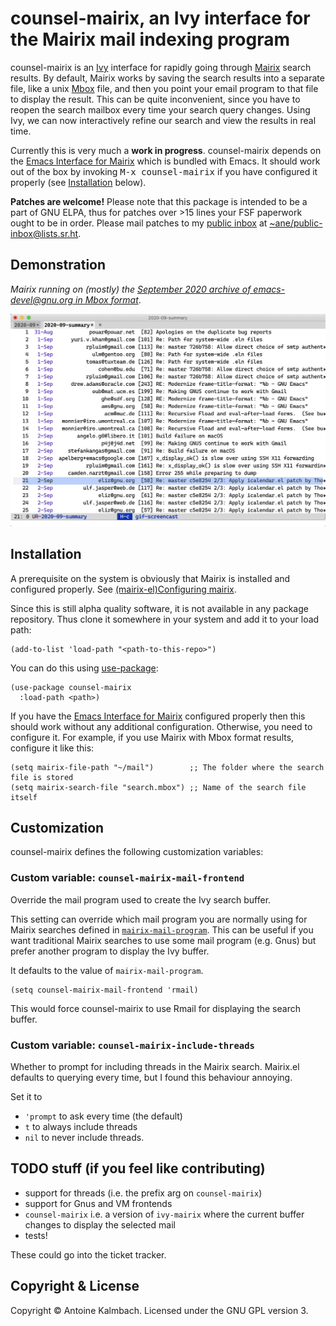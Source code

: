 # counsel-mairix, an Ivy interface for the Mairix mail indexing program

counsel-mairix is an [Ivy](https://github.com/abo-abo/swiper) interface for rapidly going through [Mairix](https://github.com/vandry/mairix) search
results. By default, Mairix works by saving the search results into a separate
file, like a unix [Mbox](https://en.wikipedia.org/wiki/Mbox) file, and then you point your email program to that file
to display the result. This can be quite inconvenient, since you have to reopen
the search mailbox every time your search query changes. Using Ivy, we can now
interactively refine our search and view the results in real time.

Currently this is very much a **work in progress**. counsel-mairix depends on the  [Emacs
Interface for Mairix](https://www.gnu.org/software/emacs/manual/html_node/mairix-el/index.html) which is bundled with Emacs. It should work out of the box by
invoking <kbd>M-x counsel-mairix</kbd> if you have configured it properly (see [Installation](#installation) below).

**Patches are welcome!** Please note that this package is intended to be a part
of GNU ELPA, thus for patches over >15 lines your FSF paperwork ought to be in
order. Please mail patches to my [public inbox](https://lists.sr.ht/~ane/public-inbox) at [~ane/public-inbox@lists.sr.ht](mailto:~ane/public-inbox@lists.sr.ht).

## Demonstration

*Mairix running on (mostly) the [September 2020 archive of emacs-devel@gnu.org in Mbox format](https://lists.gnu.org/archive/mbox/emacs-devel/2020-09)*.

![image](./demo.gif)

## Installation

A prerequisite on the system is obviously that Mairix is installed and
configured properly. See [(mairix-el)Configuring mairix](https://www.gnu.org/software/emacs/manual/html_node/mairix-el/Configuring-mairix.html). 
 
Since this is still alpha quality software, it is not available in any package
repository. Thus clone it somewhere in your system and add it to your load path:

``` emacs-lisp
(add-to-list 'load-path "<path-to-this-repo>")
```

You can do this using [use-package](http://github.com/jwiegley/use-package):

``` emacs-lisp
(use-package counsel-mairix
  :load-path <path>)
```

If you have the [Emacs Interface for Mairix](https://www.gnu.org/software/emacs/manual/html_node/mairix-el/index.html) configured properly then this should
work without any additional configuration. Otherwise, you need to configure it.
For example, if you use Mairix with Mbox format results, configure it like this:

 ``` emacs-lisp
(setq mairix-file-path "~/mail")        ;; The folder where the search file is stored
(setq mairix-search-file "search.mbox") ;; Name of the search file itself
```

## Customization

counsel-mairix defines the following customization variables:

### Custom variable: `counsel-mairix-mail-frontend`

Override the mail program used to create the Ivy search buffer. 

This setting can override which mail program you are normally using for Mairix
searches defined in [`mairix-mail-program`](https://www.gnu.org/software/emacs/manual/html_node/mairix-el/Extending.html). This can be useful if you want
traditional Mairix searches to use some mail program (e.g. Gnus) but prefer
another program to display the Ivy buffer.

It defaults to the value of `mairix-mail-program`.

``` emacs-lisp
(setq counsel-mairix-mail-frontend 'rmail)
```

This would force counsel-mairix to use Rmail for displaying the search buffer.

### Custom variable: `counsel-mairix-include-threads`

Whether to prompt for including threads in the Mairix search. Mairix.el defaults
to querying every time, but I found this behaviour annoying.

Set it to

  * `'prompt` to ask every time (the default)
  * `t` to always include threads
  * `nil` to never include threads.

## TODO stuff (if you feel like contributing)

  * support for threads (i.e. the prefix arg on `counsel-mairix`)
  * support for Gnus and VM frontends
  * `counsel-mairix` i.e. a version of `ivy-mairix` where the current buffer
    changes to display the selected mail
  * tests!
  
These could go into the ticket tracker.

## Copyright & License

Copyright &copy; Antoine Kalmbach. Licensed under the GNU GPL version 3.
